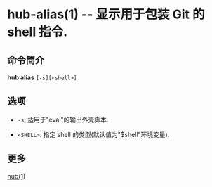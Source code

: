 # hub-alias(1) -- 显示用于包装 Git 的 shell 指令.

## 命令简介

**hub alias** `[-s][<shell>]`

## 选项

- `-s`: 适用于"eval"的输出外壳脚本.

- `<SHELL>`: 指定 shell 的类型(默认值为"$shell"环境变量).

## 更多

[hub(1)](hub.1.zh.md)
